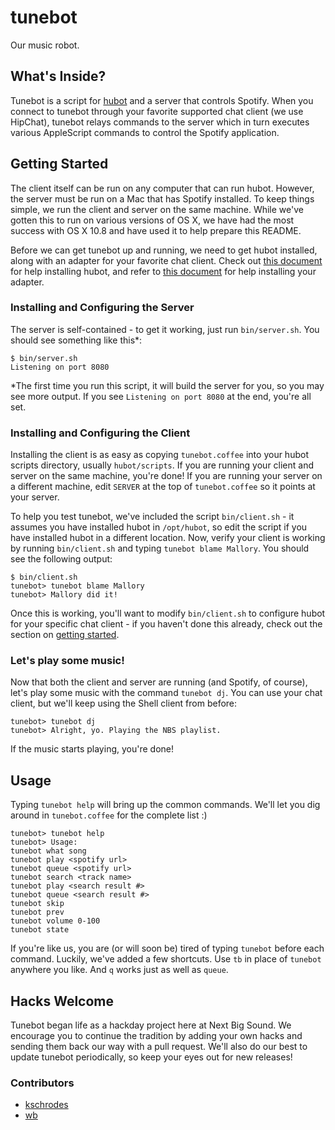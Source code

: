 # tunebot

Our music robot.

## What's Inside?

Tunebot is a script for [hubot](https://github.com/github/hubot) and a server that controls Spotify. When you connect to tunebot through your favorite supported chat client (we use HipChat), tunebot relays commands to the server which in turn executes various AppleScript commands to control the Spotify application.

## Getting Started

The client itself can be run on any computer that can run hubot. However, the server must be run on a Mac that has Spotify installed. To keep things simple, we run the client and server on the same machine. While we've gotten this to run on various versions of OS X, we have had the most success with OS X 10.8 and have used it to help prepare this README.

Before we can get tunebot up and running, we need to get hubot installed, along with an adapter for your favorite chat client. Check out [this document](https://github.com/github/hubot/blob/master/docs/README.md) for help installing hubot, and refer to [this document](https://github.com/github/hubot/blob/master/docs/adapters.md) for help installing your adapter.

### Installing and Configuring the Server

The server is self-contained - to get it working, just run `bin/server.sh`. You should see something like this*:

```
$ bin/server.sh 
Listening on port 8080
```

*The first time you run this script, it will build the server for you, so you may see more output. If you see `Listening on port 8080` at the end, you're all set.

### Installing and Configuring the Client

Installing the client is as easy as copying `tunebot.coffee` into your hubot scripts directory, usually `hubot/scripts`. If you are running your client and server on the same machine, you're done! If you are running your server on a different machine, edit `SERVER` at the top of `tunebot.coffee` so it points at your server.

To help you test tunebot, we've included the script `bin/client.sh` - it assumes you have installed hubot in `/opt/hubot`, so edit the script if you have installed hubot in a different location. Now, verify your client is working by running `bin/client.sh` and typing `tunebot blame Mallory`. You should see the following output:

```
$ bin/client.sh 
tunebot> tunebot blame Mallory
tunebot> Mallory did it!
```

Once this is working, you'll want to modify `bin/client.sh` to configure hubot for your specific chat client - if you haven't done this already, check out the section on [getting started](#getting-started).

### Let's play some music!

Now that both the client and server are running (and Spotify, of course), let's play some music with the command `tunebot dj`. You can use your chat client, but we'll keep using the Shell client from before:

```
tunebot> tunebot dj
tunebot> Alright, yo. Playing the NBS playlist.
```

If the music starts playing, you're done!

## Usage

Typing `tunebot help` will bring up the common commands. We'll let you dig around in `tunebot.coffee` for the complete list :)

```
tunebot> tunebot help
tunebot> Usage:
tunebot what song
tunebot play <spotify url>
tunebot queue <spotify url>
tunebot search <track name>
tunebot play <search result #>
tunebot queue <search result #>
tunebot skip
tunebot prev
tunebot volume 0-100
tunebot state
```

If you're like us, you are (or will soon be) tired of typing `tunebot` before each command. Luckily, we've added a few shortcuts. Use `tb` in place of `tunebot` anywhere you like. And `q` works just as well as `queue`.

## Hacks Welcome

Tunebot began life as a hackday project here at Next Big Sound. We encourage you to continue the tradition by adding your own hacks and sending them back our way with a pull request. We'll also do our best to update tunebot periodically, so keep your eyes out for new releases!

### Contributors

* [kschrodes](https://github.com/kschrodes)
* [wb](https://github.com/wb)

